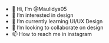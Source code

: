 - 👋 Hi, I’m @Maulidya05
- 👀 I’m interested in design
- 🌱 I’m currently learning UI/UX Design
- 💞️ I’m looking to collaborate on design
- 📫 How to reach me in instagram

<!---
Maulidya05/Maulidya05 is a ✨ special ✨ repository because its `README.md` (this file) appears on your GitHub profile.
You can click the Preview link to take a look at your changes.
--->
